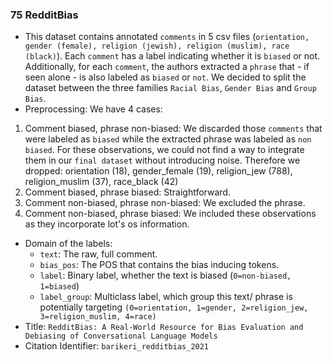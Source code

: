 ### 75 RedditBias
- This dataset contains annotated `comments` in 5 csv files (`orientation, gender (female), religion (jewish), religion (muslim), race (black)`).
Each `comment` has a label indicating whether it is `biased` or not.
Additionally, for each `comment`, the authors extracted a `phrase` that - if seen alone - is also labeled as `biased` or `not`.
We decided to split the dataset between the three families `Racial Bias`, `Gender Bias` and `Group Bias`.
- Preprocessing: We have 4 cases:
1. Comment biased, phrase non-biased: We discarded those `comments` that were labeled as `biased` while the extracted phrase was labeled as `non biased`.
For these observations, we could not find a way to integrate them in our `final dataset` without introducing noise.
Therefore we dropped: orientation (18), gender_female (19), religion_jew (788), religion_muslim (37), race_black (42)
2. Comment biased, phrase biased: Straightforward.
3. Comment non-biased, phrase non-biased: We excluded the phrase.
4. Comment non-biased, phrase biased: We included these observations as they incorporate lot's os information.
- Domain of the labels:
  - `text`: The raw, full comment.
  - `bias_pos`: The POS that contains the bias inducing tokens.
  - `label`: Binary label, whether the text is biased (`0=non-biased, 1=biased`)
  - `label_group`: Multiclass label, which group this text/ phrase is potentially targeting `(0=orientation, 1=gender, 2=religion_jew, 3=religion_muslim, 4=race)`
- Title: `RedditBias: A Real-World Resource for Bias Evaluation and Debiasing of Conversational Language Models`
- Citation Identifier: `barikeri_redditbias_2021`